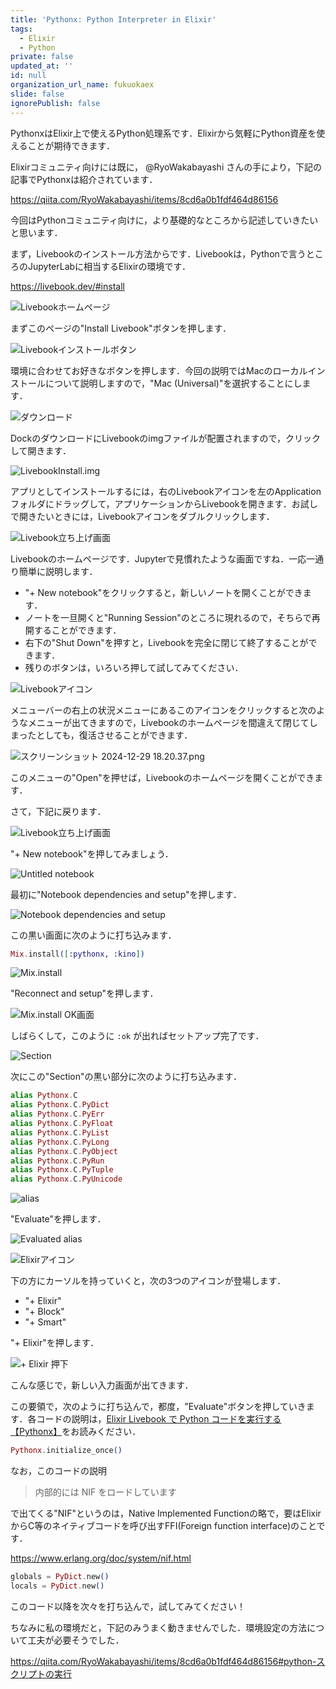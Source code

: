 ```yaml
---
title: 'Pythonx: Python Interpreter in Elixir'
tags:
  - Elixir
  - Python
private: false
updated_at: ''
id: null
organization_url_name: fukuokaex
slide: false
ignorePublish: false
---
```

PythonxはElixir上で使えるPython処理系です．Elixirから気軽にPython資産を使えることが期待できます．

Elixirコミュニティ向けには既に， @RyoWakabayashi さんの手により，下記の記事でPythonxは紹介されています．

https://qiita.com/RyoWakabayashi/items/8cd6a0b1fdf464d86156

今回はPythonコミュニティ向けに，より基礎的なところから記述していきたいと思います．

まず，Livebookのインストール方法からです．Livebookは，Pythonで言うところのJupyterLabに相当するElixirの環境です．

https://livebook.dev/#install

![Livebookホームページ](https://qiita-image-store.s3.ap-northeast-1.amazonaws.com/0/55223/c00bef8d-5449-1a39-ab29-73c1586928e3.png)

まずこのページの"Install Livebook"ボタンを押します．

![Livebookインストールボタン](https://qiita-image-store.s3.ap-northeast-1.amazonaws.com/0/55223/0056c747-0c2f-4473-8f66-ace8bd174dd2.png)

環境に合わせてお好きなボタンを押します．今回の説明ではMacのローカルインストールについて説明しますので，"Mac (Universal)"を選択することにします．

![ダウンロード](https://qiita-image-store.s3.ap-northeast-1.amazonaws.com/0/55223/4aa793d5-b102-e711-39bd-ac2beb22e423.png)

DockのダウンロードにLivebookのimgファイルが配置されますので，クリックして開きます．

![LivebookInstall.img](https://qiita-image-store.s3.ap-northeast-1.amazonaws.com/0/55223/f8d40aaa-0237-2325-9227-a547db2a7a0a.png)

アプリとしてインストールするには，右のLivebookアイコンを左のApplicationフォルダにドラッグして，アプリケーションからLivebookを開きます．お試しで開きたいときには，Livebookアイコンをダブルクリックします．

![Livebook立ち上げ画面](https://qiita-image-store.s3.ap-northeast-1.amazonaws.com/0/55223/fd941a27-d27f-a88c-c4f4-4c229233f8d3.png)

Livebookのホームページです．Jupyterで見慣れたような画面ですね．一応一通り簡単に説明します．

* "+ New notebook"をクリックすると，新しいノートを開くことができます．
* ノートを一旦開くと"Running Session"のところに現れるので，そちらで再開することができます．
* 右下の"Shut Down"を押すと，Livebookを完全に閉じて終了することができます．
* 残りのボタンは，いろいろ押して試してみてください．

![Livebookアイコン](https://qiita-image-store.s3.ap-northeast-1.amazonaws.com/0/55223/cadec535-825e-1d16-44eb-8ca0e40cc6c8.png)

メニューバーの右上の状況メニューにあるこのアイコンをクリックすると次のようなメニューが出てきますので，Livebookのホームページを間違えて閉じてしまったとしても，復活させることができます．

![スクリーンショット 2024-12-29 18.20.37.png](https://qiita-image-store.s3.ap-northeast-1.amazonaws.com/0/55223/1ba67d21-aeb7-4154-91a2-fc68f2bd35ed.png)

このメニューの"Open"を押せば，Livebookのホームページを開くことができます．

さて，下記に戻ります．

![Livebook立ち上げ画面](https://qiita-image-store.s3.ap-northeast-1.amazonaws.com/0/55223/fd941a27-d27f-a88c-c4f4-4c229233f8d3.png)

"+ New notebook"を押してみましょう．

![Untitled notebook](https://qiita-image-store.s3.ap-northeast-1.amazonaws.com/0/55223/b1588626-84a9-0118-37a6-cb0cac123814.png)

最初に"Notebook dependencies and setup"を押します．

![Notebook dependencies and setup](https://qiita-image-store.s3.ap-northeast-1.amazonaws.com/0/55223/5d78d50a-fe50-26a8-32cc-afb89f2d2622.png)

この黒い画面に次のように打ち込みます．

```elixir
Mix.install([:pythonx, :kino])
```

![Mix.install](https://qiita-image-store.s3.ap-northeast-1.amazonaws.com/0/55223/1d5cd3a7-bdbd-5848-9639-d35f230f0fec.png)

"Reconnect and setup"を押します．

![Mix.install OK画面](https://qiita-image-store.s3.ap-northeast-1.amazonaws.com/0/55223/b1ac8819-0149-07e9-bd4b-f0423d74f7f4.png)

しばらくして，このように `:ok` が出ればセットアップ完了です．

![Section](https://qiita-image-store.s3.ap-northeast-1.amazonaws.com/0/55223/e7f94707-73fc-9429-979e-5e88ac5d69ee.png)

次にこの"Section"の黒い部分に次のように打ち込みます．

```elixir
alias Pythonx.C
alias Pythonx.C.PyDict
alias Pythonx.C.PyErr
alias Pythonx.C.PyFloat
alias Pythonx.C.PyList
alias Pythonx.C.PyLong
alias Pythonx.C.PyObject
alias Pythonx.C.PyRun
alias Pythonx.C.PyTuple
alias Pythonx.C.PyUnicode
```

![alias](https://qiita-image-store.s3.ap-northeast-1.amazonaws.com/0/55223/88d9c755-e2ce-5f16-8fda-4bce3b59678a.png)

"Evaluate"を押します．

![Evaluated alias](https://qiita-image-store.s3.ap-northeast-1.amazonaws.com/0/55223/13e641b7-b3e9-945b-36af-5248ff14bdbb.png)

![Elixirアイコン](https://qiita-image-store.s3.ap-northeast-1.amazonaws.com/0/55223/bf59e877-d18b-407e-cfb0-99977aa7cf7b.png)

下の方にカーソルを持っていくと，次の3つのアイコンが登場します．

* "+ Elixir"
* "+ Block"
* "+ Smart"

"+ Elixir"を押します．

![+ Elixir 押下](https://qiita-image-store.s3.ap-northeast-1.amazonaws.com/0/55223/83e3a5c4-d99a-54a6-159e-991f46350762.png)

こんな感じで，新しい入力画面が出てきます．

この要領で，次のように打ち込んで，都度，"Evaluate"ボタンを押していきます．各コードの説明は，[Elixir Livebook で Python コードを実行する【Pythonx】](https://qiita.com/RyoWakabayashi/items/8cd6a0b1fdf464d86156)をお読みください．

```elixir
Pythonx.initialize_once()
```

なお，このコードの説明

> 内部的には NIF をロードしています

で出てくる"NIF"というのは，Native Implemented Functionの略で，要はElixirからC等のネイティブコードを呼び出すFFI(Foreign function interface)のことです．

https://www.erlang.org/doc/system/nif.html

```elixir
globals = PyDict.new()
locals = PyDict.new()
```

このコード以降を次々を打ち込んで，試してみてください！

ちなみに私の環境だと，下記のみうまく動きませんでした．環境設定の方法について工夫が必要そうでした．

https://qiita.com/RyoWakabayashi/items/8cd6a0b1fdf464d86156#python-スクリプトの実行

